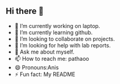 ## Hi there 👋

- 🔭 I’m currently working on laptop.
- 🌱 I’m currently learning github.
- 👯 I’m looking to collaborate on projects.
- 🤔 I’m looking for help with lab reports.
- 💬 Ask me about myself.
- 📫 How to reach me: pathaoo
- 😄 Pronouns:Anis
- ⚡ Fun fact: My README

